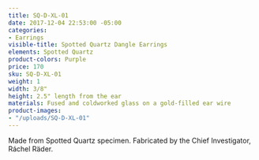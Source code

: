 ```yaml
---
title: SQ-D-XL-01
date: 2017-12-04 22:53:00 -05:00
categories:
- Earrings
visible-title: Spotted Quartz Dangle Earrings
elements: Spotted Quartz
product-colors: Purple
price: 170
sku: SQ-D-XL-01
weight: 1
width: 3/8"
height: 2.5" length from the ear
materials: Fused and coldworked glass on a gold-filled ear wire
product-images:
- "/uploads/SQ-D-XL-01"
---
```


Made from Spotted Quartz specimen. Fabricated by the Chief Investigator, Ráchel Räder.